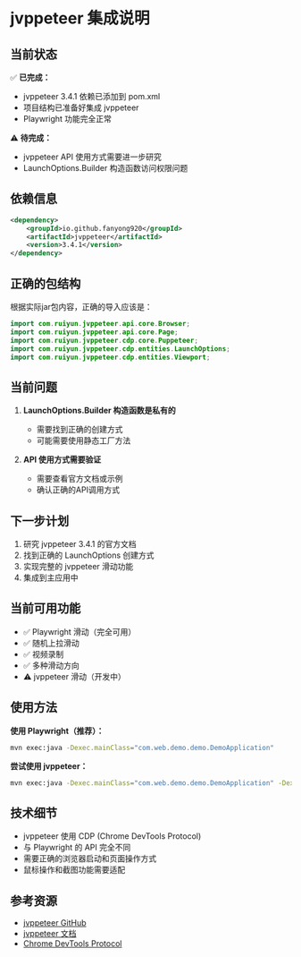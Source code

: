 # jvppeteer 集成说明

## 当前状态

✅ **已完成：**
- jvppeteer 3.4.1 依赖已添加到 pom.xml
- 项目结构已准备好集成 jvppeteer
- Playwright 功能完全正常

⚠️ **待完成：**
- jvppeteer API 使用方式需要进一步研究
- LaunchOptions.Builder 构造函数访问权限问题

## 依赖信息

```xml
<dependency>
    <groupId>io.github.fanyong920</groupId>
    <artifactId>jvppeteer</artifactId>
    <version>3.4.1</version>
</dependency>
```

## 正确的包结构

根据实际jar包内容，正确的导入应该是：

```java
import com.ruiyun.jvppeteer.api.core.Browser;
import com.ruiyun.jvppeteer.api.core.Page;
import com.ruiyun.jvppeteer.cdp.core.Puppeteer;
import com.ruiyun.jvppeteer.cdp.entities.LaunchOptions;
import com.ruiyun.jvppeteer.cdp.entities.Viewport;
```

## 当前问题

1. **LaunchOptions.Builder 构造函数是私有的**
   - 需要找到正确的创建方式
   - 可能需要使用静态工厂方法

2. **API 使用方式需要验证**
   - 需要查看官方文档或示例
   - 确认正确的API调用方式

## 下一步计划

1. 研究 jvppeteer 3.4.1 的官方文档
2. 找到正确的 LaunchOptions 创建方式
3. 实现完整的 jvppeteer 滑动功能
4. 集成到主应用中

## 当前可用功能

- ✅ Playwright 滑动（完全可用）
- ✅ 随机上拉滑动
- ✅ 视频录制
- ✅ 多种滑动方向
- ⚠️ jvppeteer 滑动（开发中）

## 使用方法

**使用 Playwright（推荐）：**
```bash
mvn exec:java -Dexec.mainClass="com.web.demo.demo.DemoApplication"
```

**尝试使用 jvppeteer：**
```bash
mvn exec:java -Dexec.mainClass="com.web.demo.demo.DemoApplication" -Dexec.args="jvppeteer"
```

## 技术细节

- jvppeteer 使用 CDP (Chrome DevTools Protocol)
- 与 Playwright 的 API 完全不同
- 需要正确的浏览器启动和页面操作方式
- 鼠标操作和截图功能需要适配

## 参考资源

- [jvppeteer GitHub](https://github.com/fanyong920/jvppeteer)
- [jvppeteer 文档](https://fanyong920.github.io/jvppeteer/)
- [Chrome DevTools Protocol](https://chromedevtools.github.io/devtools-protocol/)


